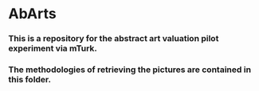 # AbArts
### This is a repository for the abstract art valuation pilot experiment via mTurk.

### The methodologies of retrieving the pictures are contained in this folder.
